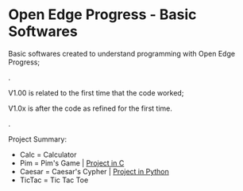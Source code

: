 # Open Edge Progress - Basic Softwares
Basic softwares created to understand programming with Open Edge Progress;

.

V1.00 is related to the first time that the code worked;

V1.0x is after the code as refined for the first time.

.

Project Summary:
- Calc = Calculator
- Pim = Pim's Game | [Project in C](https://github.com/raphaelfrei/PIMS_Game)
- Caesar = Caesar's Cypher | [Project in Python](https://github.com/raphaelfrei/simple-caesar_cypher)
- TicTac = Tic Tac Toe
